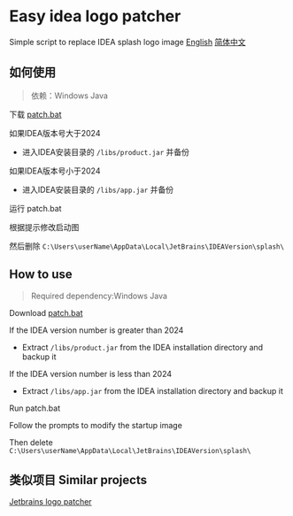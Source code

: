 # Easy idea logo patcher
Simple script to replace IDEA splash logo image
[English](#how-to-use)  [简体中文](#如何使用)
## 如何使用
> 依赖：Windows Java

下载 [patch.bat](patch.bat)

如果IDEA版本号大于2024
- 进入IDEA安装目录的 `/libs/product.jar` 并备份

如果IDEA版本号小于2024
- 进入IDEA安装目录的 `/libs/app.jar` 并备份

运行 patch.bat

根据提示修改启动图

然后删除 `C:\Users\userName\AppData\Local\JetBrains\IDEAVersion\splash\`

## How to use
> Required dependency:Windows Java

Download [patch.bat](patch.bat)

If the IDEA version number is greater than 2024
- Extract `/libs/product.jar` from the IDEA installation directory and backup it

If the IDEA version number is less than 2024
- Extract `/libs/app.jar` from the IDEA installation directory and backup it

Run patch.bat

Follow the prompts to modify the startup image

Then delete `C:\Users\userName\AppData\Local\JetBrains\IDEAVersion\splash\`

## 类似项目 Similar projects
[Jetbrains logo patcher](https://github.com/dayo05/jetbrains_logo_patcher)
